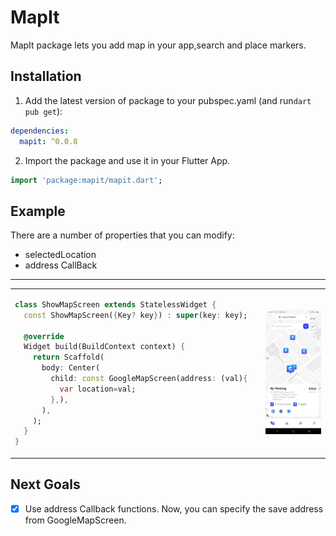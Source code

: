 
# MapIt

MapIt package lets you add map in your app,search and place markers.

## Installation

1. Add the latest version of package to your pubspec.yaml (and run`dart pub get`):
```yaml
dependencies:
  mapit: ^0.0.8
```
2. Import the package and use it in your Flutter App.
```dart
import 'package:mapit/mapit.dart';
```

## Example
There are a number of properties that you can modify:

- selectedLocation
- address CallBack

<hr>

<table>
<tr>
<td>

```dart
class ShowMapScreen extends StatelessWidget {  
  const ShowMapScreen({Key? key}) : super(key: key);  
  
  @override  
  Widget build(BuildContext context) {  
    return Scaffold(  
      body: Center(  
        child: const GoogleMapScreen(address: (val){
          var location=val;
        },),  
      ),  
    );  
  }  
}
```

</td>
<td>
<img  src="https://github.com/kainatnawaz/mapit/blob/main/WhatsApp%20Image%202023-09-20%20at%2011.02.56%20AM.jpeg"  alt="">
</td>
</tr>
</table>

## Next Goals

- [x] Use address Callback functions.
  Now, you can specify the save address from GoogleMapScreen.
